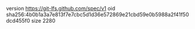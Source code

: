version https://git-lfs.github.com/spec/v1
oid sha256:4b0b1a3a7e813f7e7cbc5d1d36e572869e21cbd59e0b5988a2f41f50dcd455f0
size 2280
